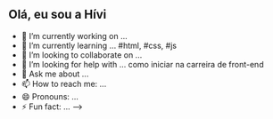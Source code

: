 ## Olá, eu sou a Hívi 

- 🔭 I’m currently working on ...
- 🌱 I’m currently learning ... #html, #css, #js
- 👯 I’m looking to collaborate on ...
- 🤔 I’m looking for help with ... como iniciar na carreira de front-end
- 💬 Ask me about ... 
- 📫 How to reach me: ...
- 😄 Pronouns: ...
- ⚡ Fun fact: ...
-->
